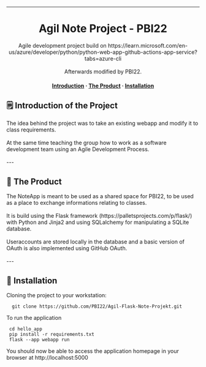   <div align="center">
  
  --- 
  
  <h1>Agil Note Project - PBI22</h1>
  
  <p>
    Agile development project build on https://learn.microsoft.com/en-us/azure/developer/python/python-web-app-github-actions-app-service?tabs=azure-cli
    <br><br>
    Afterwards modified by PBI22.
  </p>

  <h4>
    <a href="#om-projektet">Introduction</a>
  <span> · </span>
    <a href="#resultat">The Product</a>
  <span> · </span>
      <a href="#installation">Installation</a>
  </h4>

  </div>

<!-- OM PROJEKTET -->
## 🗒️ Introduction of the Project
<div id="om-projektet">
The idea behind the project was to take an existing webapp and modify it to class requirements.
<br><br>
At the same time teaching the group how to work as a software development team using an Agile Development Process.
<br><br>

</div>
---

<!-- OM PRODUKTET -->
## 🎯 The Product
<div id="resultat">
The NoteApp is meant to be used as a shared space for PBI22, to be used as a place to exchange informations relating to classes.
<br><br>
It is build using the Flask framework (https://palletsprojects.com/p/flask/) with Python and Jinja2 and using SQLalchemy for manipulating a SQLite database.
<br><br>
Useraccounts are stored locally in the database and a basic version of OAuth is also implemented using GitHub OAuth.
<br><br>
---



<!-- Getting Started -->
## 	:toolbox: Installation

<div id="installation">

Cloning the project to your workstation:

```
  git clone https://github.com/PBI22/Agil-Flask-Note-Projekt.git
```


To run the application
```Open your favourite ZSH terminal app
 cd hello_app
 pip install -r requirements.txt
 flask --app webapp run
```
You should now be able to access the application homepage in your browser at http://localhost:5000
 

</div>
